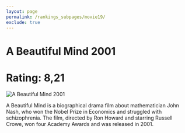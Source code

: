 ```yaml
---
layout: page
permalink: /rankings_subpages/movie19/
exclude: true
---
```

    
# A Beautiful Mind 2001
# Rating: 8,21
![A Beautiful Mind 2001](https://fwcdn.pl/fpo/18/64/31864/7521208_1.7.webp)


A Beautiful Mind is a biographical drama film about mathematician John Nash, who won the Nobel Prize in Economics and struggled with schizophrenia. The film, directed by Ron Howard and starring Russell Crowe, won four Academy Awards and was released in 2001.